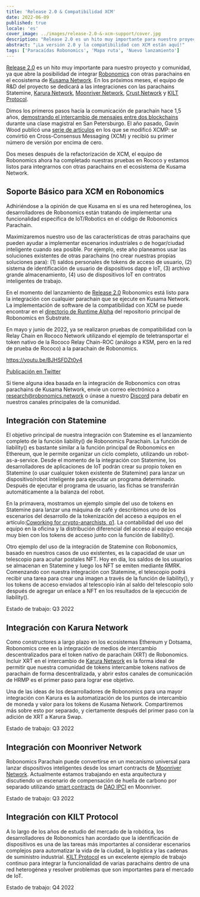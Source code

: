 ```yaml
---
title: 'Release 2.0 & Compatibilidad XCM'
date: 2022-06-09
published: true
locale: 'es'
cover_image: ../images/release-2.0-&-xcm-support/cover.jpg
description: "Release 2.0 es un hito muy importante para nuestro proyecto y comunidad, ya que abre la posibilidad de integrar Robonomics con otras parachains en el ecosistema de Kusama Network. En los próximos meses, el equipo de R&D del proyecto se dedicará a las integraciones con las parachains Statemine, Karura Network, Moonriver Network, Crust Network y KILT Protocol."
abstract: "¡La versión 2.0 y la compatibilidad con XCM están aquí!"
tags: ['Paracaídas Robonomics', 'Mapa ruta', 'Nuevo lanzamiento']
---
```


[Release 2.0](https://github.com/airalab/robonomics/releases/tag/v2.0.0) es un hito muy importante para nuestro proyecto y comunidad, ya que abre la posibilidad de integrar [Robonomics](http://robonomics.network/) con otras parachains en el ecosistema de [Kusama Network](http://kusama.network/). En los próximos meses, el equipo de R&D del proyecto se dedicará a las integraciones con las parachains Statemine, [Karura Network](http://karura.network/), [Moonriver Network](http://moonbeam.foundation/), [Crust Network](https://crust.network/) y [KILT Protocol](http://kilt.io/).

Dimos los primeros pasos hacia la comunicación de parachain hace 1,5 años, [demostrando el intercambio de mensajes entre dos blockchains](https://wiki.robonomics.network/docs/en/cross-chain-messages/) durante una clase magistral en San Petersburgo. El año pasado, Gavin Wood publicó una [serie de artículos](https://medium.com/polkadot-network/xcm-the-cross-consensus-message-format-3b77b1373392) en los que se modificó XCMP: se convirtió en Cross-Consensus Messaging (XCM) y recibió su primer número de versión por encima de cero.

Dos meses después de la refactorización de XCM, el equipo de Robonomics ahora ha completado nuestras pruebas en Rococo y estamos listos para integrarnos con otras parachains en el ecosistema de Kusama Network.

## Soporte Básico para XCM en Robonomics

Adhiriéndose a la opinión de que Kusama en sí es una red heterogénea, los desarrolladores de Robonomics están tratando de implementar una funcionalidad específica de IoT/Robotics en el código de Robonomics Parachain.

Maximizaremos nuestro uso de las características de otras parachains que pueden ayudar a implementar escenarios industriales o de hogar/ciudad inteligente cuando sea posible. Por ejemplo, este año planeamos usar las soluciones existentes de otras parachains (no crear nuestras propias soluciones para): (1) saldos personales de tokens de acceso de usuario, (2) sistema de identificación de usuario de dispositivos dapp e IoT, (3) archivo grande almacenamiento, (4) uso de dispositivos IoT en contratos inteligentes de trabajo.

En el momento del lanzamiento de [Release 2.0](https://github.com/airalab/robonomics/releases/tag/v2.0.0) Robonomics está listo para la integración con cualquier parachain que se ejecute en Kusama Network. La implementación de software de la compatibilidad con XCM se puede encontrar en el [directorio de Runtime Alpha](https://github.com/airalab/robonomics/tree/master/runtime/alpha) del repositorio principal de Robonomics en Substrate.

En mayo y junio de 2022, ya se realizaron pruebas de compatibilidad con la Relay Chain en Rococo Network utilizando el ejemplo de teletransportar el token nativo de la Rococo Relay Chain-ROC (análogo a KSM, pero en la red de prueba de Rococo) a la parachain de Robonomics.

https://youtu.be/BJHSFDZt0y4

[Publicación en Twitter](https://twitter.com/AIRA_Robonomics/status/1534081132765097984)

Si tiene alguna idea basada en la integración de Robonomics con otras parachains de Kusama Network, envíe un correo electrónico a research@robonomics.network o únase a nuestro [Discord](https://discord.gg/atduhWZpVr) para debatir en nuestros canales principales de la comunidad.

## Integración con Statemine

El objetivo principal de nuestra integración con Statemine es el lanzamiento completo de la función liability() de Robonomics Parachain. La función de liability() es bastante similar a la función principal de Robonomics en Ethereum, que le permite organizar un ciclo completo, utilizando un robot-as-a-service. Desde el momento de la integración con Statemine, los desarrolladores de aplicaciones de IoT podrán crear su propio token en Statemine (o usar cualquier token existente de Statemine) para lanzar un dispositivo/robot inteligente para ejecutar un programa determinado. Después de ejecutar el programa de usuario, las fichas se transferirán automáticamente a la balanza del robot.

En la primavera, mostramos un ejemplo simple del uso de tokens en Statemine para lanzar una máquina de café y describimos uno de los escenarios del desarrollo de la tokenización del acceso a equipos en el artículo:[Coworking for crypto-anarchists, p1](https://blog.aira.life/coworking-for-crypto-anarchists-p1-5ebecb252f2d). La contabilidad del uso del equipo en la oficina y la distribución diferencial del acceso al equipo encaja muy bien con los tokens de acceso junto con la función de liability().

Otro ejemplo del uso de la integración de Statemine con Robonomics, basado en nuestros casos de uso existentes, es la capacidad de usar un telescopio para acuñar postales NFT. Hoy en día, los saldos de los usuarios se almacenan en Statemine y luego los NFT se emiten mediante RMRK. Comenzando con nuestra integración con Statemine, el telescopio podrá recibir una tarea para crear una imagen a través de la función de liability(), y los tokens de acceso enviados al telescopio irán al saldo del telescopio solo después de agregar un enlace a NFT en los resultados de la ejecución de liability().

Estado de trabajo: Q3 2022

## Integración con Karura Network

Como constructores a largo plazo en los ecosistemas Ethereum y Dotsama, Robonomics cree en la integración de medios de intercambio descentralizados para el token nativo de parachain (XRT) de Robonomics. Incluir XRT en el intercambio de [Karura Network](http://karura.network/) es la forma ideal de permitir que nuestra comunidad de tokens intercambie tokens nativos de parachain de forma descentralizada, y abrir estos canales de comunicación de HRMP es el primer paso para lograr ese objetivo.

Una de las ideas de los desarrolladores de Robonomics para una mayor integración con Karura es la automatización de los puntos de intercambio de moneda y valor para los tokens de Kusama Network. Compartiremos más sobre esto por separado, y ciertamente después del primer paso con la adición de XRT a Karura Swap.

Estado de trabajo: Q3 2022

## Integración con Moonriver Network

Robonomics Parachain puede convertirse en un mecanismo universal para lanzar dispositivos inteligentes desde los smart contracts de [Moonriver Network](http://moonbeam.foundation/). Actualmente estamos trabajando en esta arquitectura y discutiendo un escenario de compensación de huella de carbono por separado utilizando [smart contracts](https://github.com/DAO-IPCI/DAO-IPCI) de [DAO IPCI](http://ipci.io/) en Moonriver.

Estado de trabajo: Q3 2022

## Integración con KILT Protocol

A lo largo de los años de estudio del mercado de la robótica, los desarrolladores de Robonomics han acordado que la identificación de dispositivos es una de las tareas más importantes al considerar escenarios complejos para automatizar la vida de la ciudad, la logística y las cadenas de suministro industrial. [KILT Protocol](http://kilt.io/) es un excelente ejemplo de trabajo continuo para integrar la funcionalidad de varias parachains dentro de una red heterogénea y resolver problemas que son importantes para el mercado de IoT.

Estado de trabajo: Q4 2022
